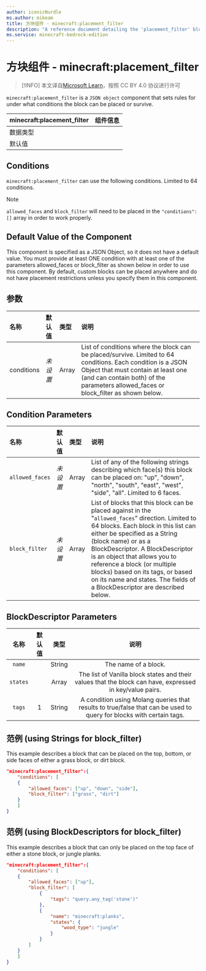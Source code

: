 ```yaml
---
author: iconicNurdle
ms.author: mikeam
title: 方块组件 - minecraft:placement_filter
description: "A reference document detailing the 'placement_filter' block component"
ms.service: minecraft-bedrock-edition
---
```


# 方块组件 - minecraft:placement_filter

> [!INFO]
> 本文译自[Microsoft Learn](https://learn.microsoft.com/en-us/minecraft/creator/)，按照 CC BY 4.0 协议进行许可

`minecraft:placement_filter` is a `JSON object` component that sets rules for under what conditions the block can be placed or survive.

| minecraft:placement_filter | 组件信息 |
| ----------------------- | -------- |
| 数据类型                |          |
| 默认值                  |          |

## Conditions

`minecraft:placement_filter` can use the following conditions. Limited to 64 conditions.

> [!NOTE]
> `allowed_faces` and `block_filter` will need to be placed in the `"conditions":[]` array in order to work properly.

## Default Value of the Component

This component is specified as a JSON Object, so it does not have a default value. You must provide at least ONE condition with at least one of the parameters allowed_faces or  block_filter as shown below in order to use this component. By default, custom blocks can be placed anywhere and do not have placement restrictions unless you specify them in this component.

## 参数

| 名称 | 默认值 | 类型 | 说明  |
|:----------|:----------|:----------|:----------|
|conditions | *未设置* | Array	| List of conditions where the block can be placed/survive. Limited to 64 conditions. Each condition is a JSON Object that must contain at least one (and can contain both)  of the parameters allowed_faces or  block_filter as shown below.|

## Condition Parameters

| 名称 | 默认值 | 类型 | 说明  |
|:----------|:----------|:----------|:----------|
|`allowed_faces`|*未设置*| Array| List of any of the following strings describing which face(s) this block can be placed on: "up", "down", "north", "south", "east", "west", "side", "all". Limited to 6 faces. |
| `block_filter`|*未设置*| Array | List of blocks that this block can be placed against in the "`allowed_faces`" direction. Limited to 64 blocks. Each block in this list can either be specified as a String (block name) or as a BlockDescriptor. A BlockDescriptor is an object that allows you to reference a block (or multiple blocks) based on its tags, or based on its name and states. The fields of a BlockDescriptor are described below. |

## BlockDescriptor Parameters

| 名称 | 默认值 | 类型 | 说明  |
|:-----------:|:-----------:|:-----------:|:-----------:|
| `name`| | String| The name of a block. |
| `states`| | Array| The list of Vanilla block states and their values that the block can have, expressed in key/value pairs. |
| `tags`| 1| String| A condition using Molang queries that results to true/false that can be used to query for blocks with certain tags. |

## 范例 (using Strings for block_filter)

This example describes a block that can be placed on the top, bottom, or side faces of either a grass block, or dirt block.

```json
"minecraft:placement_filter":{
    "conditions": [
    {
        "allowed_faces": ["up", "down", "side"],
        "block_filter": ["grass", "dirt"]
    }
    ]
}
```

## 范例 (using BlockDescriptors for block_filter)

This example describes a block that can only be placed on the top face of either a stone block, or jungle planks.

```json
"minecraft:placement_filter":{
    "conditions": [
    {
        "allowed_faces": ["up"],
        "block_filter": [
            {
                "tags": "query.any_tag('stone')"
            },
            {
                "name": "minecraft:planks",
                "states": {
                    "wood_type": "jungle"
                }
            }
        ]
    }
    ]
}
```
